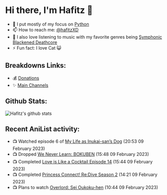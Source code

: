 # Hi there, I'm Hafitz 👋
- 🐍 I put mostly of my focus on [Python](https://python.org)
- 📫 How to reach me: [@hafitzXD](https://t.me/hafitzXD)
- 🎵 I also love listening to music with my favorite genres being [Symphonic Blackened Deathcore](https://youtu.be/qyYmS_iBcy4)
- ⚡ Fun fact: I love Cat 😺

## Breakdowns Links:
- 💰 [Donations](https://t.me/TheBreakdowns/2)
- ✨ [Main Channels](https://t.me/TheBreakdowns)

## Github Stats:
![Hafitz's github stats](https://github-readme-stats.vercel.app/api?username=breakdowns&show_icons=true&count_private=true&bg_color=00000000&text_color=777)

## Recent AniList activity:
<!-- ANILIST_ACTIVITY:start -->

-   📺 Watched episode 6 of [My Life as Inukai-san’s Dog](https://anilist.co/anime/146346) (20:53 09 February 2023)
-   📺 Dropped [We Never Learn: BOKUBEN](https://anilist.co/anime/103900) (15:48 09 February 2023)
-   📺 Completed [Love is Like a Cocktail Episode 14](https://anilist.co/anime/104530) (15:44 09 February 2023)
-   📺 Completed [Princess Connect! Re:Dive Season 2](https://anilist.co/anime/122808) (14:21 09 February 2023)
-   📺 Plans to watch [Overlord: Sei Oukoku-hen](https://anilist.co/anime/133845) (10:44 09 February 2023)

<!-- ANILIST_ACTIVITY:end -->
